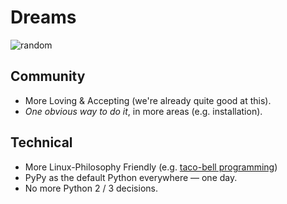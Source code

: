 # Dreams

![random](https://farm4.staticflickr.com/3764/11277636334_8ea91ff536_k_d.jpg)

## Community

- More Loving & Accepting (we're already quite good at this). 
- *One obvious way to do it*, in more areas (e.g. installation). 

## Technical

- More Linux-Philosophy Friendly (e.g. [taco-bell programming](http://widgetsandshit.com/teddziuba/2010/10/taco-bell-programming.html))
- PyPy as the default Python everywhere — one day.
- No more Python 2 / 3 decisions.
